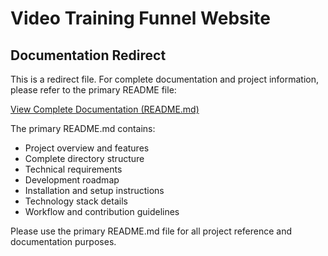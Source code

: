# Video Training Funnel Website

## Documentation Redirect

This is a redirect file. For complete documentation and project information, please refer to the primary README file:

[View Complete Documentation (README.md)](./README.md)

The primary README.md contains:
- Project overview and features
- Complete directory structure
- Technical requirements
- Development roadmap
- Installation and setup instructions
- Technology stack details
- Workflow and contribution guidelines

Please use the primary README.md file for all project reference and documentation purposes.